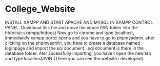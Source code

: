 # College_Website
INSTALL XAMPP AND START APACHE AND MYSQL IN XAMPP CONTROL PANEL.
Download this file and move the whole IVIN folder into the htdocs(c:/xampp/htdocs)
Now go to chrome and type localhost, immediately xampp portel opens and you have to go to phpmyadmin.
after clicking on the phpmyadmin, you have to create a database named loginpage and import the sql document .
sql document is there in the database folder.
Ater sucessfully importing, you have t open the new tab and type localhost/IVIN (There you can see the website i developed).
